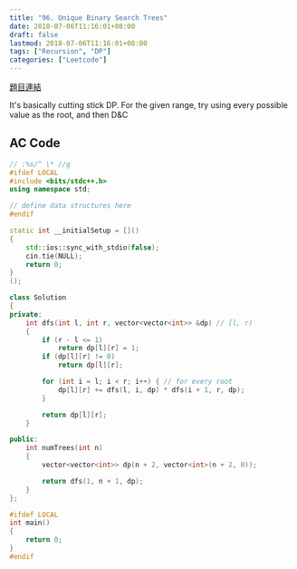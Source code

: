 ```yaml
---
title: "96. Unique Binary Search Trees"
date: 2018-07-06T11:16:01+08:00
draft: false
lastmod: 2018-07-06T11:16:01+08:00
tags: ["Recursion", "DP"]
categories: ["Leetcode"]
---
```


[題目連結](https://leetcode.com/problems/unique-binary-search-trees/description/)

It's basically cutting stick DP. For the given range, try using every possible value as the root, and then D&C

<!--more-->

## AC Code

```c++
// :%s/^ \* //g
#ifdef LOCAL
#include <bits/stdc++.h>
using namespace std;

// define data structures here
#endif

static int __initialSetup = []()
{
    std::ios::sync_with_stdio(false);
    cin.tie(NULL);
    return 0;
}
();

class Solution
{
private:
    int dfs(int l, int r, vector<vector<int>> &dp) // [l, r)
    {
        if (r - l <= 1)
            return dp[l][r] = 1;
        if (dp[l][r] != 0)
            return dp[l][r];

        for (int i = l; i < r; i++) { // for every root
            dp[l][r] += dfs(l, i, dp) * dfs(i + 1, r, dp);
        }

        return dp[l][r];
    }

public:
    int numTrees(int n)
    {
        vector<vector<int>> dp(n + 2, vector<int>(n + 2, 0));

        return dfs(1, n + 1, dp);
    }
};

#ifdef LOCAL
int main()
{
    return 0;
}
#endif

```
